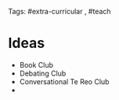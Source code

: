 Tags: #extra-curricular , #teach 


# Ideas

- Book Club
- Debating Club
- Conversational Te Reo Club
- 